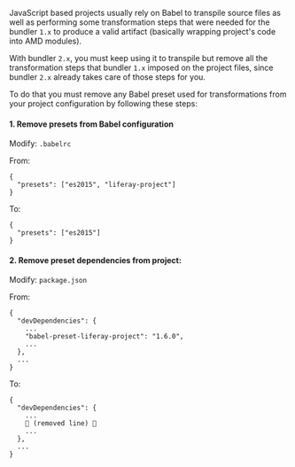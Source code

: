 JavaScript based projects usually rely on Babel to transpile source files as well as performing some transformation steps that were needed for the bundler `1.x` to produce a valid artifact (basically wrapping project's code into AMD modules).

With bundler `2.x`, you must keep using it to transpile but remove all the transformation steps that bundler `1.x` imposed on the project files, since bundler `2.x` already takes care of those steps for you.

To do that you must remove any Babel preset used for transformations from your project configuration by following these steps:

#### 1. Remove presets from Babel configuration

Modify: `.babelrc`

From:

```
{
  "presets": ["es2015", "liferay-project"]
}
```

To:

```
{
  "presets": ["es2015"]
}
```

#### 2. Remove preset dependencies from project:

Modify: `package.json`

From:

```
{
  "devDependencies": {
    ...
    "babel-preset-liferay-project": "1.6.0",
    ...
  },
  ...
}
```

To:

```
{
  "devDependencies": {
    ...
    🚫 (removed line) 🚫
    ...
  },
  ...
}
```
